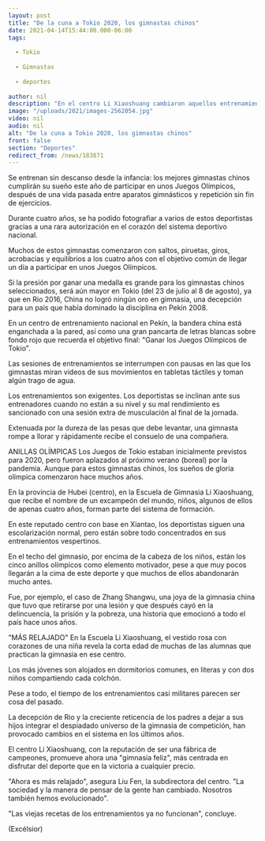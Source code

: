 ```yaml
---
layout: post
title: "De la cuna a Tokio 2020, los gimnastas chinos"
date: 2021-04-14T15:44:00.000-06:00
tags:
  
  - Tokio
  
  - Gimnastas
  
  - deportes
  
author: nil
description: "En el centro Li Xiaoshuang cambiaron aquellos entrenamientos casi militares, ahora tratan de disfrutar del deporte. “Es más relajado”, dicen"
image: "/uploads/2021/images-2562054.jpg"
video: nil
audio: nil
alt: "De la cuna a Tokio 2020, los gimnastas chinos"
front: false
section: "Deportes"
redirect_from: /news/183871
---
```


Se entrenan sin descanso desde la infancia: los mejores gimnastas chinos cumplirán su sueño este año de participar en unos Juegos Olímpicos, después de una vida pasada entre aparatos gimnásticos y repetición sin fin de ejercicios.

Durante cuatro años, se ha podido fotografiar a varios de estos deportistas gracias a una rara autorización en el corazón del sistema deportivo nacional.

Muchos de estos gimnastas comenzaron con saltos, piruetas, giros, acrobacias y equilibrios a los cuatro años con el objetivo común de llegar un día a participar en unos Juegos Olímpicos.

Si la presión por ganar una medalla es grande para los gimnastas chinos seleccionados, será aún mayor en Tokio (del 23 de julio al 8 de agosto), ya que en Rio 2016, China no logró ningún oro en gimnasia, una decepción para un país que había dominado la disciplina en Pekín 2008.

En un centro de entrenamiento nacional en Pekín, la bandera china está enganchada a la pared, así como una gran pancarta de letras blancas sobre fondo rojo que recuerda el objetivo final: "Ganar los Juegos Olímpicos de Tokio".

Las sesiones de entrenamientos se interrumpen con pausas en las que los gimnastas miran videos de sus movimientos en tabletas táctiles y toman algún trago de agua.

Los entrenamientos son exigentes. Los deportistas se inclinan ante sus entrenadores cuando no están a su nivel y su mal rendimiento es sancionado con una sesión extra de musculación al final de la jornada.

Extenuada por la dureza de las pesas que debe levantar, una gimnasta rompe a llorar y rápidamente recibe el consuelo de una compañera.

ANILLAS OLÍMPICAS
Los Juegos de Tokio estaban inicialmente previstos para 2020, pero fueron aplazados al próximo verano (boreal) por la pandemia. Aunque para estos gimnastas chinos, los sueños de gloria olímpica comenzaron hace muchos años.

En la provincia de Hubei (centro), en la Escuela de Gimnasia Li Xiaoshuang, que recibe el nombre de un excampeón del mundo, niños, algunos de ellos de apenas cuatro años, forman parte del sistema de formación.

En este reputado centro con base en Xiantao, los deportistas siguen una escolarización normal, pero están sobre todo concentrados en sus entrenamientos vespertinos.

En el techo del gimnasio, por encima de la cabeza de los niños, están los cinco anillos olímpicos como elemento motivador, pese a que muy pocos llegarán a la cima de este deporte y que muchos de ellos abandonarán mucho antes.

Fue, por ejemplo, el caso de Zhang Shangwu, una joya de la gimnasia china que tuvo que retirarse por una lesión y que después cayó en la delincuencia, la prisión y la pobreza, una historia que emocionó a todo el país hace unos años.

"MÁS RELAJADO"
En la Escuela Li Xiaoshuang, el vestido rosa con corazones de una niña revela la corta edad de muchas de las alumnas que practican la gimnasia en ese centro.

Los más jóvenes son alojados en dormitorios comunes, en literas y con dos niños compartiendo cada colchón.

Pese a todo, el tiempo de los entrenamientos casi militares parecen ser cosa del pasado.

La decepción de Rio y la creciente reticencia de los padres a dejar a sus hijos integrar el despiadado universo de la gimnasia de competición, han provocado cambios en el sistema en los últimos años.

El centro Li Xiaoshuang, con la reputación de ser una fábrica de campeones, promueve ahora una "gimnasia feliz", más centrada en disfrutar del deporte que en la victoria a cualquier precio.

"Ahora es más relajado", asegura Liu Fen, la subdirectora del centro. "La sociedad y la manera de pensar de la gente han cambiado. Nosotros también hemos evolucionado".

"Las viejas recetas de los entrenamientos ya no funcionan", concluye.

(Excélsior)